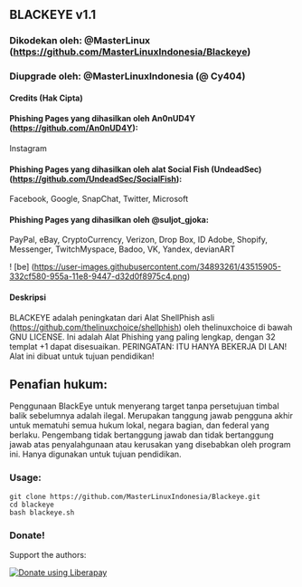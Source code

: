 ## BLACKEYE v1.1

### Dikodekan oleh: @MasterLinux (https://github.com/MasterLinuxIndonesia/Blackeye)

### Diupgrade oleh: @MasterLinuxIndonesia (@ Cy404)

#### Credits (Hak Cipta)

#### Phishing Pages yang dihasilkan oleh An0nUD4Y (https://github.com/An0nUD4Y):

Instagram

#### Phishing Pages yang dihasilkan oleh alat Social Fish (UndeadSec) (https://github.com/UndeadSec/SocialFish):

Facebook, Google, SnapChat, Twitter, Microsoft

#### Phishing Pages yang dihasilkan oleh @suljot_gjoka:

PayPal, eBay, CryptoCurrency, Verizon, Drop Box, ID Adobe, Shopify, Messenger, TwitchMyspace, Badoo, VK, Yandex, devianART

! [be] (https://user-images.githubusercontent.com/34893261/43515905-332cf580-955a-11e8-9447-d32d0f8975c4.png)

#### Deskripsi

BLACKEYE adalah peningkatan dari Alat ShellPhish asli (https://github.com/thelinuxchoice/shellphish) oleh thelinuxchoice di bawah GNU LICENSE. Ini adalah Alat Phishing yang paling lengkap, dengan 32 templat +1 dapat disesuaikan. PERINGATAN: ITU HANYA BEKERJA DI LAN! Alat ini dibuat untuk tujuan pendidikan!

## Penafian hukum:

Penggunaan BlackEye untuk menyerang target tanpa persetujuan timbal balik sebelumnya adalah ilegal. Merupakan tanggung jawab pengguna akhir untuk mematuhi semua hukum lokal, negara bagian, dan federal yang berlaku. Pengembang tidak bertanggung jawab dan tidak bertanggung jawab atas penyalahgunaan atau kerusakan yang disebabkan oleh program ini. Hanya digunakan untuk tujuan pendidikan.


### Usage:
```
git clone https://github.com/MasterLinuxIndonesia/Blackeye.git
cd blackeye
bash blackeye.sh
```


### Donate!
Support the authors:

<noscript><a href="https://liberapay.com/thelinuxchoice/donate"><img alt="Donate using Liberapay" src="https://liberapay.com/assets/widgets/donate.svg"></a></noscript>
